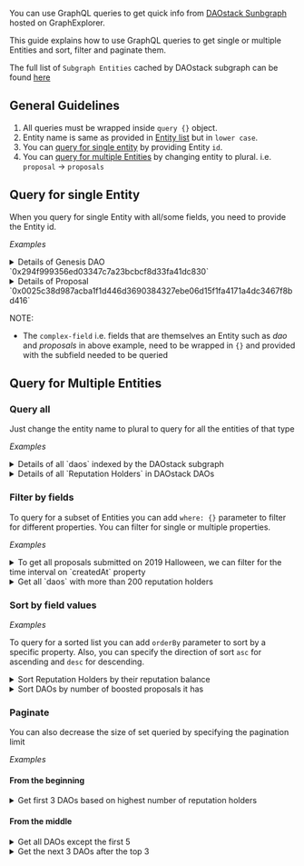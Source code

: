 You can use GraphQL queries to get quick info from [DAOstack Sunbgraph](https://thegraph.com/explorer/subgraph/daostack/v30_1) hosted on GraphExplorer.

This guide explains how to use GraphQL queries to get single or multiple Entities and sort, filter and paginate them.

The full list of `Subgraph Entities` cached by DAOstack subgraph can be found [here](../Entity)

## General Guidelines

  1. All queries must be wrapped inside `query {}` object.
  2. Entity name is same as provided in [Entity list](../Entity) but in `lower case`.
  3. You can [query for single entity](#query-for-single-entity) by providing Entity `id`.
  4. You can [query for multiple Entities](#query-for-multiple-entities) by changing entity to plural. i.e. `proposal` -> `proposals`   

## Query for single Entity

When you query for single Entity with all/some fields, you need to provide the Entity id.

*Examples*
<details>
  <summary> Details of Genesis DAO `0x294f999356ed03347c7a23bcbcf8d33fa41dc830` </summary>

  <body>
```
query {
  dao (id: "0x294f999356ed03347c7a23bcbcf8d33fa41dc830") {
    name
    numberOfQueuedProposals
    numberOfBoostedProposals
    numberOfPreBoostedProposals
    proposals{
      title
    }
    reputationHoldersCount
  }
}
```
  </body>
</details>

<details>
  <summary> Details of Proposal `0x0025c38d987acba1f1d446d3690384327ebe06d15f1fa4171a4dc3467f8bd416` </summary>

<body>
```
query {
  proposal (id: "0x0025c38d987acba1f1d446d3690384327ebe06d15f1fa4171a4dc3467f8bd416") {
    proposer
    createdAt
    expiresInQueueAt
    title
    votesFor
    votesAgainst
    dao {
      id
      name
    }
  }
}
```
</body>
</details>

NOTE:

  - The `complex-field` i.e. fields that are themselves an Entity such as *dao* and *proposals* in above example, need to be wrapped in `{}` and provided with the subfield needed to be queried

## Query for Multiple Entities
 
### Query all

Just change the entity name to plural to query for all the entities of that type

*Examples*
<details>
  <summary> Details of all `daos` indexed by the DAOstack subgraph </summary>

  <body>
```
query {
  daos{
    name
    id
    reputationHoldersCount
    proposals{
      id
      title
    }
  }
}
```
  </body>
</details>

<details>
  <summary> Details of all `Reputation Holders` in DAOstack DAOs </summary>

  <body>
```
query {
  reputationHolders {
    id
    address
    balance
    dao{
      name
    }
  }
}
```
  </body>
</details>

### Filter by fields

To query for a subset of Entities you can add `where: {}` parameter to filter for different properties. You can filter for single or multiple properties.

*Examples*

<details>
  <summary> To get all proposals submitted on 2019 Halloween, we can filter for the time interval on `createdAt` property </summary>

  <body>
```
query {
  proposals (
    where : {
      createdAt_gt: 1572480000,
      createdAt_lt: 1572566400
    }
  ) {
    id
  	title
    dao {
      name
    }
  }
}
```
  </body>
</details>

<details>
  <summary> Get all `daos` with more than 200 reputation holders </summary>

  <body>
```
query {
  daos (
    where: {
      reputationHoldersCount_gt: 200
  }) {
    name
    reputationHoldersCount
  }
}
```
  </body>
</details>

### Sort by field values

*Examples*

To query for a sorted list you can add `orderBy` parameter to sort by a specific property. Also, you can specify the direction of sort `asc` for ascending and `desc` for descending.

<details>
  <summary> Sort Reputation Holders by their reputation balance</summary>

  <body>
```
query {
  reputationHolders(
    orderBy: balance,
    orderDirection: desc
  ){
    address
    balance
  }
}
```
  </body>
</details>

<details>
  <summary> Sort DAOs by number of boosted proposals it has </summary>

  <body>
```
query {
  daos (
    orderBy: numberOfBoostedProposals,
    orderDirection: asc
  ) {
    name
    numberOfBoostedProposals
  }
}
```
  </body>
</details>

### Paginate

You can also decrease the size of set queried by specifying the pagination limit

*Examples*

#### From the beginning

<details>
  <summary> Get first 3 DAOs based on highest number of reputation holders </summary>

  <body>
```
query{
  daos (
    first: 3
    orderBy: reputationHoldersCount
    orderDirection: desc
  ) {
    name
    numberOfBoostedProposals
  }
}
```
  </body>
</details>

#### From the middle

<details>
  <summary> Get all DAOs except the first 5 </summary>

  <body>
```
query{
  daos (
    skip: 5
    orderBy: reputationHoldersCount
    orderDirection: desc
  ) {
    name
    numberOfBoostedProposals
  }
}
```
  </body>
</details>

<details>
  <summary> Get the next 3 DAOs after the top 3 </summary>

  <body>
```
query {
  daos (
    skip: 3
    first: 3
    orderBy: reputationHoldersCount
    orderDirection: desc
  ) {

    You
  	name
 		reputationHoldersCount
	}
}
```
  </body>
</details>

### Combine them all ...

You can combine the above parameters to create a more complex query

*Examples*

<details>
  <summary> Get top 3 boosted proposals from Genesis DAO </summary>

  <body>
```
query {
  proposals (
    where: {
      dao: "0x294f999356ed03347c7a23bcbcf8d33fa41dc830",
      stage: "Boosted"
    }
    orderBy: createdAt
    orderDirection: asc
    first: 3
  ) {

    title
  }
}
```
  </body>
</details>
